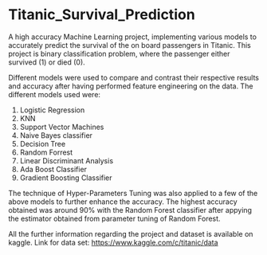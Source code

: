 # Titanic_Survival_Prediction
A high accuracy Machine Learning project, implementing various models to accurately predict the survival of the on board passengers in Titanic.
This project is binary classification problem, where the passenger either survived (1) or died (0).

Different models were used to compare and contrast their respective results and accuracy after having performed feature engineering on the data. The different models used were:
1. Logistic Regression
2. KNN
3. Support Vector Machines
4. Naive Bayes classifier
5. Decision Tree
6. Random Forrest
7. Linear Discriminant Analysis
8. Ada Boost Classifier
9. Gradient Boosting Classifier

The technique of Hyper-Parameters Tuning was also applied to a few of the above models to further enhance the accuracy.
The highest accuracy obtained was around 90% with the Random Forest classifier after appying the estimator obtained from parameter tuning of Random Forest.

All the further information regarding the project and dataset is available on kaggle.
Link for data set: https://www.kaggle.com/c/titanic/data
